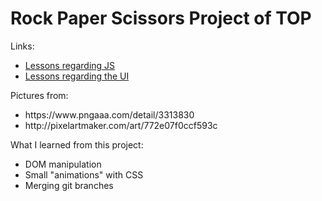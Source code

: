 <h1>Rock Paper Scissors Project of TOP</h1>

<p>Links:</p>
<ul>
<li><a href="https://www.theodinproject.com/lessons/foundations-rock-paper-scissors">Lessons regarding JS</a></li>
<li><a href="https://www.theodinproject.com/lessons/foundations-revisiting-rock-paper-scissors">Lessons regarding the UI</a></li>
</ul>

<p>Pictures from: </p>
<ul>
  <li>https://www.pngaaa.com/detail/3313830</li>
  <li>http://pixelartmaker.com/art/772e07f0ccf593c</li>
</ul>

What I learned from this project:
<ul>
  <li>DOM manipulation</li>
  <li>Small "animations" with CSS</li>
  <li>Merging git branches</li>
</ul>
